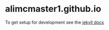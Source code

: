 # alimcmaster1.github.io

To get setup for development see the [jekyll docs](https://jekyllrb.com/docs/installation/)